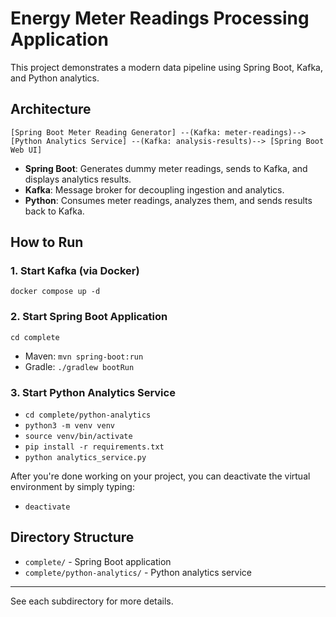 # Energy Meter Readings Processing Application

This project demonstrates a modern data pipeline using Spring Boot, Kafka, and Python analytics.

## Architecture

```
[Spring Boot Meter Reading Generator] --(Kafka: meter-readings)--> [Python Analytics Service] --(Kafka: analysis-results)--> [Spring Boot Web UI]
```

- **Spring Boot**: Generates dummy meter readings, sends to Kafka, and displays analytics results.
- **Kafka**: Message broker for decoupling ingestion and analytics.
- **Python**: Consumes meter readings, analyzes them, and sends results back to Kafka.

## How to Run

### 1. Start Kafka (via Docker)

```
docker compose up -d
```

### 2. Start Spring Boot Application

```
cd complete
```

- Maven: `mvn spring-boot:run`
- Gradle: `./gradlew bootRun`

### 3. Start Python Analytics Service

- `cd complete/python-analytics`
- `python3 -m venv venv`
- `source venv/bin/activate`
- `pip install -r requirements.txt`
- `python analytics_service.py`

After you're done working on your project, you can deactivate the virtual environment by simply typing:
- `deactivate`

## Directory Structure

- `complete/` - Spring Boot application
- `complete/python-analytics/` - Python analytics service

---

See each subdirectory for more details.


